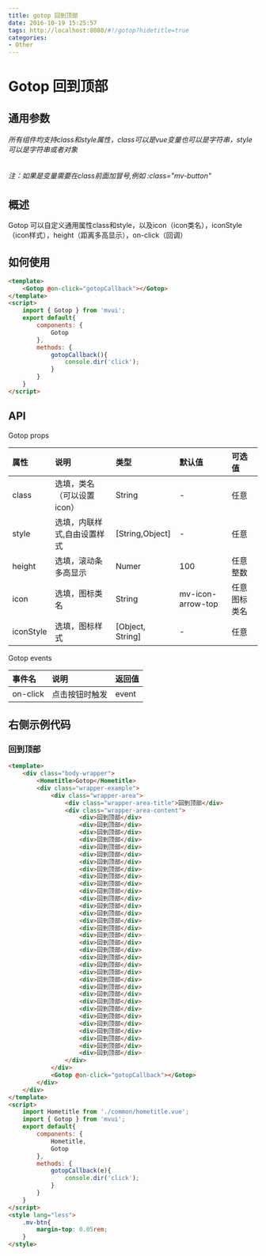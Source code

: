 ```yaml
---
title: gotop 回到顶部
date: 2016-10-19 15:25:57
tags: http://localhost:8080/#!/gotop?hidetitle=true
categories:
- Other
---
```


# Gotop 回到顶部

## 通用参数
###### 所有组件均支持class和style属性，class可以是vue变量也可以是字符串，style可以是字符串或者对象
###### 注：如果是变量需要在class前面加冒号,例如 :class="mv-button"


## 概述
Gotop 可以自定义通用属性class和style，以及icon（icon类名），iconStyle（icon样式），height（距离多高显示），on-click（回调）



## 如何使用

``` html
<template>  
    <Gotop @on-click="gotopCallback"></Gotop>
</template>
<script>
    import { Gotop } from 'mvui';
    export default{   
        components: { 
            Gotop
        },
        methods: {
            gotopCallback(){
                console.dir('click');
            }
        }
    }
</script>
```


## API


Gotop props

|     属性       | 说明                       |        类型       |    默认值       |    可选值             |
| :------------- |:-------------------------- | :----------------  | :------------|    :-----------------|
|    class      | 选填，类名（可以设置icon）    |    String          |      -       |     任意              |
|    style      | 选填，内联样式,自由设置样式    |   [String,Object] |      -        |     任意              |
|    height     | 选填，滚动条多高显示          |    Numer          |     100         |    任意整数        |
|    icon       | 选填，图标类名               |    String          |mv-icon-arrow-top|    任意图标类名        |
|    iconStyle  | 选填，图标样式               |   [Object, String] |      -       |    任意               |


Gotop events

|     事件名      | 说明                       |        返回值       | 
| :------------- |:-------------------------- | :----------------  |
|    on-click    |    点击按钮时触发            |        event          |



## 右侧示例代码

### 回到顶部
``` html
<template>  
    <div class="body-wrapper">
        <Hometitle>Gotop</Hometitle>
        <div class="wrapper-example">
            <div class="wrapper-area">
                <div class="wrapper-area-title">回到顶部</div>
                <div class="wrapper-area-content">
                    <div>回到顶部</div>
                    <div>回到顶部</div>
                    <div>回到顶部</div>
                    <div>回到顶部</div>
                    <div>回到顶部</div>
                    <div>回到顶部</div>
                    <div>回到顶部</div>
                    <div>回到顶部</div>
                    <div>回到顶部</div>
                    <div>回到顶部</div>
                    <div>回到顶部</div>
                    <div>回到顶部</div>
                    <div>回到顶部</div>
                    <div>回到顶部</div>
                    <div>回到顶部</div>
                    <div>回到顶部</div>
                    <div>回到顶部</div>
                    <div>回到顶部</div>
                    <div>回到顶部</div>
                    <div>回到顶部</div>
                    <div>回到顶部</div>
                    <div>回到顶部</div>
                    <div>回到顶部</div>
                    <div>回到顶部</div>
                    <div>回到顶部</div>
                    <div>回到顶部</div>
                    <div>回到顶部</div>
                    <div>回到顶部</div>
                    <div>回到顶部</div>
                    <div>回到顶部</div>
                    <div>回到顶部</div>
                    <div>回到顶部</div>
                    <div>回到顶部</div>
                </div>
            </div>
            <Gotop @on-click="gotopCallback"></Gotop>
        </div>
    </div>
</template>
<script>
    import Hometitle from './common/hometitle.vue';
    import { Gotop } from 'mvui';
    export default{   
        components: { 
            Hometitle,
            Gotop
        },
        methods: {
            gotopCallback(e){
                console.dir('click');
            }
        }
    }
</script>
<style lang="less">
    .mv-btn{
        margin-top: 0.05rem;
    }
</style>
```



